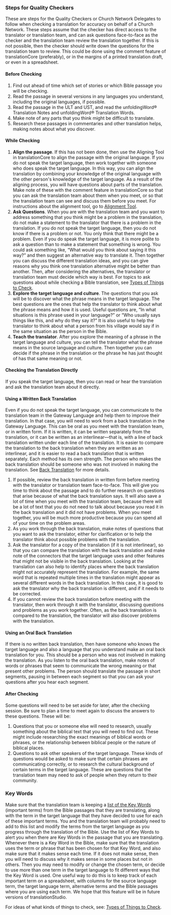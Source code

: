 

### Steps for Quality Checkers

These are steps for the Quality Checkers or Church Network Delegates to follow when checking a translation for accuracy on behalf of a Church Network. These steps assume that the checker has direct access to the translator or translation team, and can ask questions face-to-face as the checker and the translation team review the translation together. If this is not possible, then the checker should write down the questions for the translation team to review. This could be done using the comment feature of translationCore (preferably), or in the margins of a printed translation draft, or even in a spreadsheet.

#### Before Checking

1. Find out ahead of time which set of stories or which Bible passage you will be checking.
1. Read the passage in several versions in any languages you understand, including the original languages, if possible.
1. Read the passage in the ULT and UST, and read the unfoldingWord® Translation Notes and unfoldingWord® Translation Words.
1. Make note of any parts that you think might be difficult to translate.
1. Research these passages in commentaries and other translation helps, making notes about what you discover.

#### While Checking

1. **Align the passage**. If this has not been done, then use the Aligning Tool in translationCore to align the passage with the original language. If you do not speak the target language, then work together with someone who does speak the target language. In this way, you can align the translation by combining your knowledge of the original language with the other person's knowledge of the target language. As a result of the aligning process, you will have questions about parts of the translation. Make note of these with the comment feature in translationCore so that you can ask the translation team about them when you meet, or so that the translation team can see and discuss them before you meet. For instructions about the alignment tool, go to [Alignment Tool](../alignment-tool/01.md). 
1. **Ask Questions**. When you are with the translation team and you want to address something that you think might be a problem in the translation, do not make a statement to the translator that there is a problem in the translation. If you do not speak the target language, then you do not know if there is a problem or not. You only think that there might be a problem. Even if you do speak the target language, it is more polite to ask a question than to make a statement that something is wrong. You could ask something like, “What would you think about saying it this way?” and then suggest an alternative way to translate it. Then together you can discuss the different translation ideas, and you can give reasons why you think one translation alternative might be better than another. Then, after considering the alternatives, the translator or translation team must decide which way is best. For topics to ask questions about while checking a Bible translation, see [Types of Things to Check](../vol2-things-to-check/01.md). 
1. **Explore the target language and culture**.  The questions that you ask will be to discover what the phrase means in the target language. The best questions are the ones that help the translator to think about what the phrase means and how it is used. Useful questions are, “In what situations is this phrase used in your language?” or “Who usually says things like this, and why do they say it?” It is also useful to help the translator to think about what a person from his village would say if in the same situation as the person in the Bible.
1. **Teach the translator**. After you explore the meaning of a phrase in the target language and culture, you can tell the translator what the phrase means in the source language and culture. Then together you can decide if the phrase in the translation or the phrase he has just thought of has that same meaning or not.

#### Checking the Translation Directly

If you speak the target language, then you can read or hear the translation and ask the translation team about it directly.

#### Using a Written Back Translation

Even if you do not speak the target language, you can communicate to the translation team in the Gateway Language and help them to improve their translation. In that case, you will need to work from a back translation in the Gateway Language. This can be oral as you meet with the translation team, or in written form. If it is written, it can be written separately from the translation, or it can be written as an interlinear––that is, with a line of back translation written under each line of the translation. It is easier to compare the translation to the back translation when they are written as an interlinear, and it is easier to read a back translation that is written separately. Each method has its own strength. The person who makes the back translation should be someone who was not involved in making the translation. See [Back Translation](../vol2-backtranslation/01.md) for more details.

1. If possible, review the back translation in written form before meeting with the translator or translation team face-to-face. This will give you time to think about the passage and to do further research on questions that arise because of what the back translation says. It will also save a lot of time when you meet with the translation team, because there will be a lot of text that you do not need to talk about because you read it in the back translation and it did not have problems. When you meet together, you will be much more productive because you can spend all of your time on the problem areas.
1. As you work through the back translation, make notes of questions that you want to ask the translator, either for clarification or to help the translator think about possible problems with the translation.
1. Ask the translator for a copy of the translation (if it is not interlinear), so that you can compare the translation with the back translation and make note of the connectors that the target language uses and other features that might not be visible in the back translation. Looking at the translation can also help to identify places where the back translation might not accurately represent the translation. For example, the same word that is repeated multiple times in the translation might appear as several different words in the back translation. In this case, it is good to ask the translator why the back translation is different, and if it needs to be corrected.
1. If you cannot review the back translation before meeting with the translator, then work through it with the translator, discussing questions and problems as you work together. Often, as the back translation is compared to the translation, the translator will also discover problems with the translation.

#### Using an Oral Back Translation

If there is no written back translation, then have someone who knows the target language and also a language that you understand make an oral back translation for you. This should be a person who was not involved in making the translation. As you listen to the oral back translation, make notes of words or phrases that seem to communicate the wrong meaning or that present other problems. The person should translate the passage in short segments, pausing in between each segment so that you can ask your questions after you hear each segment.

#### After Checking

Some questions will need to be set aside for later, after the checking session. Be sure to plan a time to meet again to discuss the answers to these questions. These will be:

1. Questions that you or someone else will need to research, usually something about the biblical text that you will need to find out. These might include researching the exact meanings of biblical words or phrases, or the relationship between biblical people or the nature of biblical places.
1. Questions to ask other speakers of the target language. These kinds of questions would be asked to make sure that certain phrases are communicating correctly, or to research the cultural background of certain terms in the target language. These are questions that the translation team may need to ask of people when they return to their community.

### Key Words

Make sure that the translation team is keeping a [list of the Key Words](../../translate/translate-key-terms/01.md) (important terms) from the Bible passages that they are translating, along with the term in the target language that they have decided to use for each of these important terms. You and the translation team will probably need to add to this list and modify the terms from the target language as you progress through the translation of the Bible. Use the list of Key Words to alert you when there are Key Words in the passage that you are translating. Whenever there is a Key Word in the Bible, make sure that the translation uses the term or phrase that has been chosen for that Key Word, and also make sure that it makes sense each time. If it does not make sense, then you will need to discuss why it makes sense in some places but not in others. Then you may need to modify or change the chosen term, or decide to use more than one term in the target language to fit different ways that the Key Word is used. One useful way to do this is to keep track of each important term on a spreadsheet, with columns for the source language term, the target language term, alternative terms and the Bible passages where you are using each term. We hope that this feature will be in future versions of translationStudio.

For ideas of what kinds of things to check, see: [Types of Things to Check](../vol2-things-to-check/01.md).